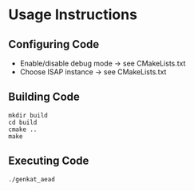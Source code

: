 # Usage Instructions

## Configuring Code

* Enable/disable debug mode -> see CMakeLists.txt
* Choose ISAP instance -> see CMakeLists.txt

## Building Code

    mkdir build
    cd build
    cmake ..
    make

## Executing Code

    ./genkat_aead


